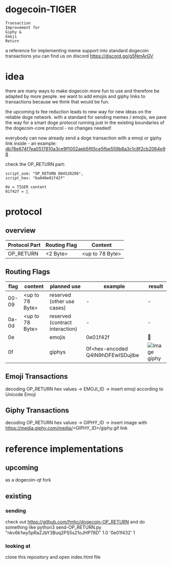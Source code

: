 # dogecoin-TIGER

```
Transaction
Improvement for
Giphy & 
Emoji
Return
```
a reference for implementing meme support into standard dogecoin transactions
you can find us on discord https://discord.gg/g5NmArGV

# idea

there are many ways to make dogecoin more fun to use and therefore be adapted by more people.
we want to add emojis and giphy links to transactions because we think that would be fun.

the upcoming tx fee reduction leads to new way for new ideas on the reliable doge network.
with a standard for sending memes / emojis, we pave the way for a smart doge protocol running
just in the existing boundaries of the dogecoin-core protocol - no changes needed!

everybody can now already send a doge transaction with a emoji or giphy link inside - an example: 
[db78e674f7ea0517810a3ce9f1002aeb5f65ce5fbe559b8a3c1c8f2cb2064e98](https://chain.so/api/v2/tx/DOGE/db78e674f7ea0517810a3ce9f1002aeb5f65ce5fbe559b8a3c1c8f2cb2064e98)

check the OP_RETURN part:
```
script_asm: "OP_RETURN 804520206",
script_hex: "6a040e01f42f"

0e = TIGER content
01f42f = 🐯
```
# protocol
## overview

Protocol Part | Routing Flag | Content 
------------- | ------------ | -------
OP_RETURN     | <2 Byte>     | <up to 78 Byte> 

## Routing Flags

flag | content | planned use | example | result
---- | ------- | ----------- | ------- | ------
00-09 | <up to 78 Byte> | reserved (other use cases) | - | -
0a-0d | <up to 78 Byte> | reserved (contract interaction) | - | -
0e | <hex-representation of an unicode emoji> | emojis | 0e01f42f | 🐯
0f | <giphy shortlink> | giphys | 0f<hex-encoded Q4IN9hDFEwISDujIbe | ![Image giphy](https://media.giphy.com/media/Q4IN9hDFEwISDujIbe/giphy.gif)

## Emoji Transactions
decoding OP_RETURN hex values -> EMOJI_ID -> insert emoji according to Unicode Emoji
                                               
## Giphy Transactions 
decoding OP_RETURN hex values -> GIPHY_ID -> insert image with https://media.giphy.com/media/<GIPHY_ID>/giphy.gif link

# reference implementations
## upcoming
  as a dogecoin-qt fork
## existing
### sending
  check out https://github.com/fmhc/dogecoin-OP_RETURN
  and do something like python3 send-OP_RETURN.py "nkv6k1wy5pRaZJbY3Buq2PS5s21oJHP78D" 1.0 '0e01f432' 1
### looking at
  clone this repository and open index.html file
  
